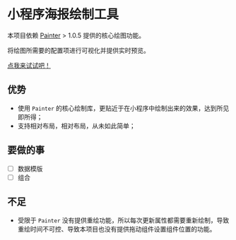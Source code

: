 <!--
 * @Author: kuanggf
 * @Date: 2021-10-28 10:20:54
 * @LastEditors: kuanggf
 * @LastEditTime: 2021-12-10 14:45:18
 * @Description: file content
-->
# 小程序海报绘制工具

本项目依赖 [Painter](https://github.com/Kujiale-Mobile/Painter) > 1.0.5 提供的核心绘图功能。

将绘图所需要的配置项进行可视化并提供实时预览。

[点我来试试吧！](mansou.github.io)

## 优势

- 使用 `Painter` 的核心绘制库，更贴近于在小程序中绘制出来的效果，达到所见即所得；
- 支持相对布局，相对布局，从未如此简单；

## 要做的事

- [ ] 数据模版
- [ ] 组合
## 不足

- 受限于 `Painter` 没有提供重绘功能，所以每次更新属性都需要重新绘制，导致重绘时间不可控、导致本项目也没有提供拖动组件设置组件位置的功能。
